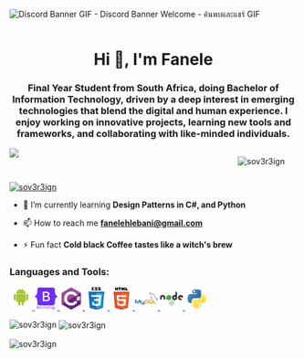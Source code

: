 <div align="center" style="justify-content:space between; display:flex; width:100%">
  
  ![Discord Banner GIF - Discord Banner Welcome - ค้นพบและแชร์ GIF](https://github.com/user-attachments/assets/7ab9b66e-b849-4c27-85f4-31e600385512)
  
</div>



<h1 align="center">Hi 👋, I'm Fanele</h1>
<h3 align="center">Final Year Student from South Africa, doing Bachelor of Information Technology, driven by a deep interest in emerging technologies that blend the digital and human experience. I enjoy working on innovative projects, learning new tools and frameworks, and collaborating with like-minded individuals.</h3>
<div align="center" style="justify-content:space between; display:flex; width:100%">
<img align="right alt="Coding" width="400" src="https://media.tenor.com/-UygBh3nnfEAAAAC/coding.gif">
  
<p align="left"> <img src="https://komarev.com/ghpvc/?username=sov3r3ign&label=Profile%20views&color=0e75b6&style=flat" alt="sov3r3ign" /> </p>

</div>
  
<p align="left"> <a href="https://github.com/ryo-ma/github-profile-trophy"><img src="https://github-profile-trophy.vercel.app/?username=sov3r3ign" alt="sov3r3ign" /></a> </p>


- 🔭 I’m currently learning **Design Patterns in C#, and Python**

- 📫 How to reach me **fanelehlebani@gmail.com**

- ⚡ Fun fact **Cold black Coffee tastes like a witch's brew**


<h3 align="left">Languages and Tools:</h3>
<p align="left"> <a href="https://developer.android.com" target="_blank" rel="noreferrer"> <img src="https://raw.githubusercontent.com/devicons/devicon/master/icons/android/android-original-wordmark.svg" alt="android" width="40" height="40"/> </a> <a href="https://getbootstrap.com" target="_blank" rel="noreferrer"> <img src="https://raw.githubusercontent.com/devicons/devicon/master/icons/bootstrap/bootstrap-plain-wordmark.svg" alt="bootstrap" width="40" height="40"/> </a> <a href="https://www.w3schools.com/cs/" target="_blank" rel="noreferrer"> <img src="https://raw.githubusercontent.com/devicons/devicon/master/icons/csharp/csharp-original.svg" alt="csharp" width="40" height="40"/> </a> <a href="https://www.w3schools.com/css/" target="_blank" rel="noreferrer"> <img src="https://raw.githubusercontent.com/devicons/devicon/master/icons/css3/css3-original-wordmark.svg" alt="css3" width="40" height="40"/> </a> <a href="https://www.w3.org/html/" target="_blank" rel="noreferrer"> <img src="https://raw.githubusercontent.com/devicons/devicon/master/icons/html5/html5-original-wordmark.svg" alt="html5" width="40" height="40"/> </a> <a href="https://www.mysql.com/" target="_blank" rel="noreferrer"> <img src="https://raw.githubusercontent.com/devicons/devicon/master/icons/mysql/mysql-original-wordmark.svg" alt="mysql" width="40" height="40"/> </a> <a href="https://nodejs.org" target="_blank" rel="noreferrer"> <img src="https://raw.githubusercontent.com/devicons/devicon/master/icons/nodejs/nodejs-original-wordmark.svg" alt="nodejs" width="40" height="40"/> </a> <a href="https://www.python.org" target="_blank" rel="noreferrer"> <img src="https://raw.githubusercontent.com/devicons/devicon/master/icons/python/python-original.svg" alt="python" width="40" height="40"/> </a></p>

<p><img align="left" src="https://github-readme-stats.vercel.app/api/top-langs?username=sov3r3ign&show_icons=true&locale=en&layout=compact" alt="sov3r3ign" /></p>

<p>&nbsp;<img align="center" src="https://github-readme-stats.vercel.app/api?username=sov3r3ign&show_icons=true&locale=en" alt="sov3r3ign" /></p>

<p><img align="center" src="https://github-readme-streak-stats.herokuapp.com/?user=sov3r3ign&" alt="sov3r3ign" /></p>






